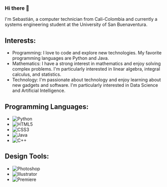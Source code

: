 ### Hi there 👋

I'm Sebastián, a computer technician from Cali-Colombia and currently a systems engineering student at the University of San Buenaventura.

## Interests:
- Programming: I love to code and explore new technologies. My favorite programming languages are Python and Java.
- Mathematics: I have a strong interest in mathematics and enjoy solving complex problems. I'm particularly interested in linear algebra, integral calculus, and statistics.
- Technology: I'm passionate about technology and enjoy learning about new gadgets and software. I'm particularly interested in Data Science and Artificial Intelligence.

## Programming Languages:
- ![Python](https://img.shields.io/badge/-Python-3776AB?style=flat-square&logo=python&logoColor=white)
- ![HTML5](https://img.shields.io/badge/-HTML5-E34F26?style=flat-square&logo=html5&logoColor=white)
- ![CSS3](https://img.shields.io/badge/-CSS3-1572B6?style=flat-square&logo=css3&logoColor=white)
- ![Java](https://img.shields.io/badge/-Java-007396?style=flat-square&logo=java&logoColor=white)
- ![C++](https://img.shields.io/badge/-C++-00599C?style=flat-square&logo=c%2B%2B&logoColor=white)
<!-- ![JavaScript](https://img.shields.io/badge/-JavaScript-F7DF1E?style=flat-square&logo=javascript&logoColor=black)-->
## Design Tools:
- ![Photoshop](https://img.shields.io/badge/-Photoshop-31A8FF?style=flat-square&logo=adobe-photoshop&logoColor=white)
- ![Illustrator](https://img.shields.io/badge/-Illustrator-FF9A00?style=flat-square&logo=adobe-illustrator&logoColor=white)
- ![Premiere](https://img.shields.io/badge/-Premiere-9999FF?style=flat-square&logo=adobe-premiere-pro&logoColor=white)
